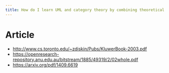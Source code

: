 ```yaml
---
title: How do I learn UML and category theory by combining theoretical computer science and maths?
---
```


# Article
- <http://www.cs.toronto.edu/~zdiskin/Pubs/KluwerBook-2003.pdf>
- <https://openresearch-repository.anu.edu.au/bitstream/1885/49319/2/02whole.pdf>
- <https://arxiv.org/pdf/1409.6619>